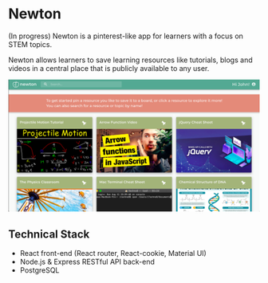 # Newton
(In progress) Newton is a pinterest-like app for learners with a focus on STEM topics. 

Newton allows learners to save learning resources like tutorials, blogs and videos in a central place that is publicly available to any user. 

![In Progress Menu](https://github.com/janeszelag/Newton/blob/master/docs/InProgressScreenShot.png?raw=true)

## Technical Stack
- React front-end (React router, React-cookie, Material UI)
- Node.js & Express RESTful API back-end
- PostgreSQL

